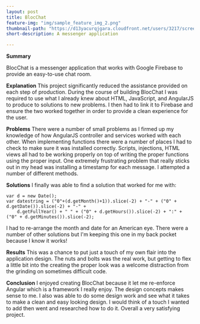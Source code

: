 ```yaml
---
layout: post
title: BlocChat
feature-img: "img/sample_feature_img_2.png"
thumbnail-path: "https://d13yacurqjgara.cloudfront.net/users/3217/screenshots/2030974/bloctalk_1x.png"
short-description: A messenger application

---
```

__Summary__

BlocChat is a messenger application that works with Google Firebase to provide an easy-to-use chat room.

__Explanation__
This project significantly reduced the assistance provided on each step of production.  During the course of building BlocChat I was required to use what I already knew about HTML, JavaScript, and AngularJS to produce to solutions to new problems.  I then had to link it to Firebase and ensure the two worked together in order to provide a clean experience for the user.

__Problems__
There were a number of small problems as I firmed up my knowledge of how AngularJS controller and services worked with each other.  When implementing functions there were a number of places I had to check to make sure it was installed correctly.  Scripts, injections, HTML views all had to be working properly on top of writing the proper functions using the proper input. One extremely frustrating problem that really sticks out in my head was installing a timestamp for each message.  I attempted a number of different methods.

__Solutions__
I finally was able to find a solution that worked for me with:
```
var d = new Date();
var datestring = ("0"+(d.getMonth()+1)).slice(-2) + "-" + ("0" + d.getDate()).slice(-2) + "-" +
    d.getFullYear() + " " + ("0" + d.getHours()).slice(-2) + ":" + ("0" + d.getMinutes()).slice(-2);
```

I had to re-arrange the month and date for an American eye.  There were a number of other solutions but I'm keeping this one in my back pocket because I know it works!

__Results__
This was a chance to put just a touch of my own flair into the application design.  The nuts and bolts was the real work, but getting to flex a little bit into the creating the proper look was a welcome distraction from the grinding on sometimes difficult code.  

__Conclusion__
I enjoyed creating BlocChat because it let me re-enforce Angular which is a framework I really enjoy.  The design concepts makes sense to me.  I also was able to do some design work and see what it takes to make a clean and easy looking design.  I would think of a touch I wanted to add then went and researched how to do it.  Overall a very satisfying project.
